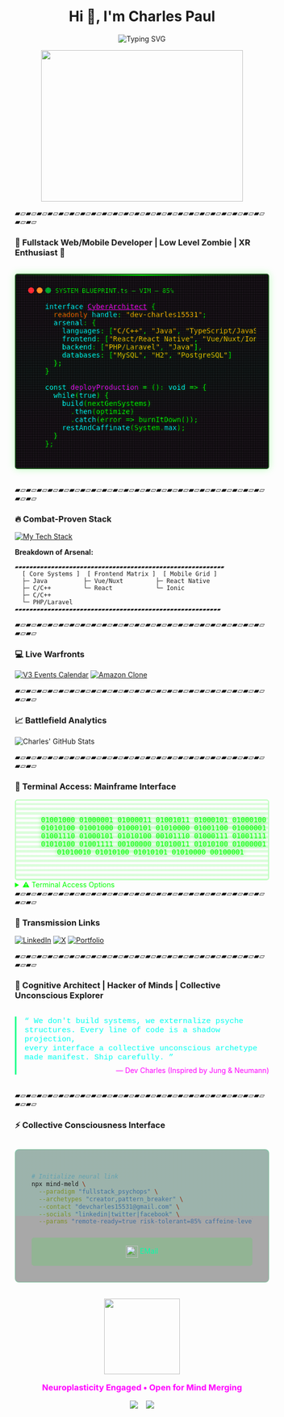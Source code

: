 <h1 align="center">Hi 👋, I'm Charles Paul</h1>


<p align="center">
  <img src="https://readme-typing-svg.herokuapp.com?font=Consolas&size=30&duration=4000&color=00F72F&center=true&vCenter=true&width=600&height=70&lines=%3E+Full+Stack+Web|Mobile+Developer;%3E+Lover+Of+Open+Source" alt="Typing SVG">
</p>

<div align="center">
  <img src="https://media.giphy.com/media/qgQUggAC3Pfv687qPC/giphy.gif" width="400" height="300"/>
</div>

▰▱▰▱▰▱▰▱▰▱▰▱▰▱▰▱▰▱▰▱▰▱▰▱▰▱▰▱▰▱▰▱▰▱▰▱▰▱▰▱▰▱▰▱▰▱▰▱▰▱

### **🚀 Fullstack Web/Mobile Developer | Low Level Zombie | XR Enthusiast 🚀**

<div style="position: relative; border: 2px solid #00FF0033; border-radius: 5px; background: #000000dd; padding: 1.5rem; margin: 2rem 0; box-shadow: 0 0 15px #00FF0044; overflow: hidden;">
  <div style="position: absolute; top: 0; left: 0; right: 0; height: 2px; background: linear-gradient(90deg, transparent, #00FF00, transparent); animation: scanline 3s linear infinite;"></div>
  
  <!-- Terminal Header -->
  <div style="display: flex; align-items: center; gap: 8px; margin-bottom: 1rem; color: #00FF00; font-family: 'Consolas', monospace;">
    <div style="display: flex; gap: 5px;">
      <div style="width: 12px; height: 12px; border-radius: 50%; background: #FF605C;"></div>
      <div style="width: 12px; height: 12px; border-radius: 50%; background: #FFBD44;"></div>
      <div style="width: 12px; height: 12px; border-radius: 50%; background: #00CA4E;"></div>
    </div>
    <span style="font-size: 0.9em;">SYSTEM_BLUEPRINT.ts — VIM — 85%</span>
  </div>

  <!-- Code Content -->
  <pre style="color: #00FF00; font-family: 'Monaco', monospace; margin: 0; text-shadow: 0 0 5px #00FF0080;">
    <span style="color: #00FFFF;">interface</span> <span style="color: #FF00FF; text-decoration: underline;">CyberArchitect</span> {
      <span style="color: #FFA500;">readonly</span> <span style="color: #00FFFF;">handle</span>: <span style="color: #FFD700;">"dev-charles15531"</span>;
      <span style="color: #00FFFF;">arsenal</span>: {
        <span style="color: #00FFFF;">languages</span>: [<span style="color: #FFD700;">"C/C++"</span>, <span style="color: #FFD700;">"Java"</span>, <span style="color: #FFD700;">"TypeScript/JavaScript"</span>, <span style="color: #FFD700;">"PHP"</span>],
        <span style="color: #00FFFF;">frontend</span>: [<span style="color: #FFD700;">"React/React Native"</span>, <span style="color: #FFD700;">"Vue/Nuxt/Ionic"</span>, <span style="color: #FFD700;">"Tailwind"</span>, <span style="color: #FFD700;">"Babylon.js"</span>],
        <span style="color: #00FFFF;">backend</span>: [<span style="color: #FFD700;">"PHP/Laravel"</span>, <span style="color: #FFD700;">"Java"</span>],
        <span style="color: #00FFFF;">databases</span>: [<span style="color: #FFD700;">"MySQL"</span>, <span style="color: #FFD700;">"H2"</span>, <span style="color: #FFD700;">"PostgreSQL"</span>]
      };
    }
    
    <span style="color: #00FFFF;">const</span> <span style="color: #FF00FF;">deployProduction</span> = (): <span style="color: #00FFFF;">void</span> => {
      <span style="color: #00FFFF;">while</span>(<span style="color: #00FFFF;">true</span>) {
        <span style="color: #00FFFF;">build</span>(nextGenSystems)
          .<span style="color: #00FFFF;">then</span>(optimize)
          .<span style="color: #00FFFF;">catch</span>(error => burnItDown());
        <span style="color: #00FFFF;">restAndCaffinate</span>(System.<span style="color: #00FFFF;">max</span>);
      }
    };
  </pre>

  <!-- Animated Glitch Effect -->
  <div style="position: absolute; top: 0; left: 0; right: 0; bottom: 0; background: linear-gradient(0deg, #FF00FF22 25%, #00FFFF22 50%, #FF00FF22 75%); mix-blend-mode: overlay; pointer-events: none; animation: glitch 0.5s infinite;"></div>
  
  <!-- Static Noise -->
  <div style="position: absolute; top: 0; left: 0; right: 0; bottom: 0; background: repeating-linear-gradient(0deg, #000000 0%, #000000 50%, #FFFFFF08 50%, #FFFFFF08 100%), repeating-linear-gradient(90deg, #000000 0%, #000000 50%, #FFFFFF08 50%, #FFFFFF08 100%); background-size: 3px 3px; mix-blend-mode: overlay; pointer-events: none;"></div>
<!-- <style>
  @keyframes glitch {
    0% { transform: translate(2px, 0); }
    50% { transform: translate(-2px, 0); }
    100% { transform: translate(0, 0); }
  }
  @keyframes scanline {
    0% { transform: translateY(-100%); }
    100% { transform: translateY(400%); }
  }
</style> -->
</div>


▰▱▰▱▰▱▰▱▰▱▰▱▰▱▰▱▰▱▰▱▰▱▰▱▰▱▰▱▰▱▰▱▰▱▰▱▰▱▰▱▰▱▰▱▰▱▰▱▰▱

### **🔥 Combat-Proven Stack**

[![My Tech Stack](https://github-readme-tech-stack.vercel.app/api/cards?title=Neural%20Implants&lineCount=3&theme=merko&line1=java,java,FF0000;cplusplus,c++,00599C;javascript,js,F7DF1E;typescript,ts,3178C6&line2=laravel,laravel,FF2D20;php,php,777BB4;vue.js,vue,4FC08D;nuxt.js,nuxt,00C58E&line3=react,react,61DAFB;react,react-native,61DAFB;ionic,ionic,3880FF;javafx,javafx,FF0000)](https://github-readme-tech-stack.vercel.app/api/cards)

**Breakdown of Arsenal:**
``` 
▰▰▰▰▰▰▰▰▰▰▰▰▰▰▰▰▰▰▰▰▰▰▰▰▰▰▰▰▰▰▰▰▰▰▰▰▰▰▰▰▰▰▰▰▰▰▰▰▰▰▰▰▰▰▰▰▰▰
  [ Core Systems ]  [ Frontend Matrix ]  [ Mobile Grid ]
  ├─ Java          ├─ Vue/Nuxt         ├─ React Native
  ├─ C/C++         └─ React            └─ Ionic
  ├─ C/C++
  └─ PHP/Laravel                   
▰▰▰▰▰▰▰▰▰▰▰▰▰▰▰▰▰▰▰▰▰▰▰▰▰▰▰▰▰▰▰▰▰▰▰▰▰▰▰▰▰▰▰▰▰▰▰▰▰▰▰▰▰▰▰▰▰
```

▰▱▰▱▰▱▰▱▰▱▰▱▰▱▰▱▰▱▰▱▰▱▰▱▰▱▰▱▰▱▰▱▰▱▰▱▰▱▰▱▰▱▰▱▰▱▰▱▰▱

### **💻 Live Warfronts**

[![V3 Events Calendar](https://github-readme-stats.vercel.app/api/pin/?username=dev-charles15531&repo=v3-events-calendar&theme=merko)](https://github.com/dev-charles15531/v3-events-calendar)
[![Amazon Clone](https://github-readme-stats.vercel.app/api/pin/?username=dev-charles15531&repo=nuxt-fortify&theme=merko)](https://github.com/dev-charles15531/nuxt-fortify)

▰▱▰▱▰▱▰▱▰▱▰▱▰▱▰▱▰▱▰▱▰▱▰▱▰▱▰▱▰▱▰▱▰▱▰▱▰▱▰▱▰▱▰▱▰▱▰▱▰▱

### **📈 Battlefield Analytics**

![Charles' GitHub Stats](https://github-readme-stats.vercel.app/api?username=dev-charles15531&show_icons=true&theme=merko)

▰▱▰▱▰▱▰▱▰▱▰▱▰▱▰▱▰▱▰▱▰▱▰▱▰▱▰▱▰▱▰▱▰▱▰▱▰▱▰▱▰▱▰▱▰▱▰▱▰▱

### **💾 Terminal Access: Mainframe Interface**

<div align="center" style="position: relative; border: 2px solid #00FF0044; border-radius: 5px; overflow: hidden;">
  <div style="position: absolute; top: 0; left: 0; right: 0; bottom: 0; background: repeating-linear-gradient(180deg, #00000000 0%, #00000000 3%, #00FF0022 3%, #00FF0022 6%); z-index: 1; pointer-events: none;"></div>
  <pre style="color: #00FF00; font-family: monospace; padding: 1rem; text-shadow: 0 0 8px #00FF00;">
    01001000 01000001 01000011 01001011 01000101 01000100 
    01010100 01001000 01000101 01010000 01001100 01000001 
    01001110 01000101 01010100 00101110 01000111 01001111 
    01010100 01001111 00100000 01010011 01010100 01000001 
    01010010 01010100 01010101 01010000 00100001
  </pre>
</div>

<details>
  <summary style="color: #00FF00; cursor: pointer;">⚠️ Terminal Access Options</summary>

  <div style="position: relative; height: 200px; overflow: hidden;">
  <div style="position: absolute; top: 0; left: 0; right: 0; color: #00FF00; 
    font-family: monospace; animation: matrix 10s linear infinite; font-size: 10px;">
    // PSYCH-TECH INTERFACE v3.14<br />
    > CODE IS CONSCIOUSNESS [01000001 01110111 01100001 01101011 01100101]<br />
    > DEBUGGING == SHADOW WORK (JungOS Kernel)<br />
    > COMPILING NEURAL NETWORKS... ARCHETYPES LOADED<br />  
    > CODE EXECUTES => EXISTENTIAL RECURSION  <br />
    > WE DON'T BUILD APPS — WE MANIFEST COLLECTIVE PSYCHE  
  </div>
</div>
<!-- <style>
@keyframes matrix {
  0% { transform: translateY(100%); }
  100% { transform: translateY(-100%); }
}
</style> -->
</details> 
▰▱▰▱▰▱▰▱▰▱▰▱▰▱▰▱▰▱▰▱▰▱▰▱▰▱▰▱▰▱▰▱▰▱▰▱▰▱▰▱▰▱▰▱▰▱▰▱▰▱

### **📡 Transmission Links**

[![LinkedIn](https://img.shields.io/badge/-LinkedIn-0A66C2?style=for-the-badge&logo=linkedin&logoColor=white)](https://www.linkedin.com/in/dev-charles15531/)
[![X](https://img.shields.io/badge/-follow-000000?style=for-the-badge&logo=X&logoColor=white)](https://x.com/Charles__Paul)
[![Portfolio](https://img.shields.io/badge/-Add%20me-0A66C2?style=for-the-badge&logo=facebook&logoColor=white)](https://facebook.com/kingcharles593/)

▰▱▰▱▰▱▰▱▰▱▰▱▰▱▰▱▰▱▰▱▰▱▰▱▰▱▰▱▰▱▰▱▰▱▰▱▰▱▰▱▰▱▰▱▰▱▰▱▰▱

### **🧠 Cognitive Architect | Hacker of Minds | Collective Unconscious Explorer**

<div style="border-left: 3px solid #00FF88; padding-left: 1rem; margin: 2rem 0;">
  <q style="font-family: 'Courier New', monospace; color: #00FFEE; font-size: 1.1em;">
    We don't build systems, we externalize psyche structures. Every line of code is a shadow projection,<br>
    every interface a collective unconscious archetype made manifest. Ship carefully.
  </q>
  <div style="text-align: right; color: #FF00FF; margin-top: 0.5rem;">― Dev Charles (Inspired by Jung & Neumann)</div>
</div>

▰▱▰▱▰▱▰▱▰▱▰▱▰▱▰▱▰▱▰▱▰▱▰▱▰▱▰▱▰▱▰▱▰▱▰▱▰▱▰▱▰▱▰▱▰▱▰▱▰▱

### **⚡ Collective Consciousness Interface**

<div style="position: relative; background: #00000055; padding: 2rem; border-radius: 8px; border: 1px solid #00FF7744; margin: 2rem 0;">
  <div style="position: absolute; top: 0; left: 0; right: 0; bottom: 0; background: repeating-linear-gradient(0deg, #00000000 0%, #00000000 50%, #00FFAA22 50%, #00FFAA22 100%); mix-blend-mode: overlay; pointer-events: none;"></div>
  
  ```bash
  # Initialize neural link
  npx mind-meld \
    --paradigm "fullstack_psychops" \
    --archetypes "creator,pattern_breaker" \
    --contact "devcharles15531@gmail.com" \
    --socials "linkedin|twitter|facebook" \
    --params "remote-ready=true risk-tolerant=85% caffeine-level=MAX"
  ```

<div style="display: grid; grid-template-columns: repeat(auto-fit, minmax(200px, 1fr)); gap: 1rem; margin-top: 1.5rem;"> <a href="mailto:dev.charles15531@gmail.com" style="text-decoration: none;"> <div style="padding: 1rem; background: #00FF1122; border-radius: 5px; transition: all 0.3s; text-align: center;" onmouseover="this.style.background='#00FF1133'" onmouseout="this.style.background='#00FF1122'"> <img src="https://img.icons8.com/fluency/48/000000/secured-letter.png" width="24" style="vertical-align: middle;"/> <span style="color: #00FFAA;">EMail</span> </div> </a> </div> </div><div align="center" style="margin: 2rem 0;"> <img src="https://media.giphy.com/media/3o7TKSjRrfIPjeiVyM/giphy.gif" width="150"/> <h3 style="color: #FF00FF; margin: 1rem 0;">Neuroplasticity Engaged • Open for Mind Merging</h3> <div style="display: flex; gap: 1rem; justify-content: center;"> <img src="https://img.shields.io/badge/-REMOTE_READY-00FF88?style=for-the-badge&logo=digitalocean&logoColor=black"/> <img src="https://img.shields.io/badge/-COLLAB_CRAVING-FF00FF?style=for-the-badge&logo=git&logoColor=white"/> </div> </div> 
